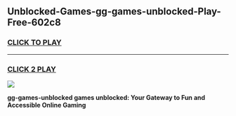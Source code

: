 
## Unblocked-Games-gg-games-unblocked-Play-Free-602c8
<h3>
<a href="https://premium76.site?title=gg-games-unblocked&ref=21A">CLICK TO PLAY</a></h3>
<hr>

<h3>
<a href="https://premium76.site?title=gg-games-unblocked&ref=21A">CLICK 2 PLAY</a>
  
</h3>

<a href="https://premium76.site?title=gg-games-unblocked&ref=21A"><img src="https://clearcache.store/games.png"></a>


**gg-games-unblocked games unblocked: Your Gateway to Fun and Accessible Online Gaming**
